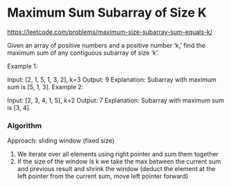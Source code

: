 # Maximum Sum Subarray of Size K

https://leetcode.com/problems/maximum-size-subarray-sum-equals-k/

Given an array of positive numbers and a positive number ‘k,’ find the maximum sum of any contiguous subarray of size ‘k’.

Example 1:

Input: [2, 1, 5, 1, 3, 2], k=3
Output: 9
Explanation: Subarray with maximum sum is [5, 1, 3].
Example 2:

Input: [2, 3, 4, 1, 5], k=2
Output: 7
Explanation: Subarray with maximum sum is [3, 4].

### Algorithm
Approach: sliding window (fixed size)


1) We iterate over all elements using right pointer and sum them together
2) If the size of the window is k we take the max between the current sum and previous result and shrink the window (deduct the element at the left pointer from the current sum, move left pointer forward)